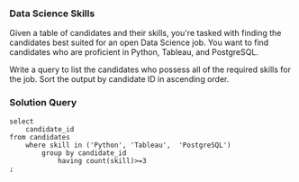 ###  Data Science Skills
Given a table of candidates and their skills, you're tasked with finding the candidates best suited for an open Data Science job. You want to find candidates who are proficient in Python, Tableau, and PostgreSQL.

Write a query to list the candidates who possess all of the required skills for the job. Sort the output by candidate ID in ascending order. 


### Solution Query

```
select 
	candidate_id 
from candidates
	where skill in ('Python', 'Tableau',  'PostgreSQL')
		group by candidate_id
			having count(skill)>=3
;
```


